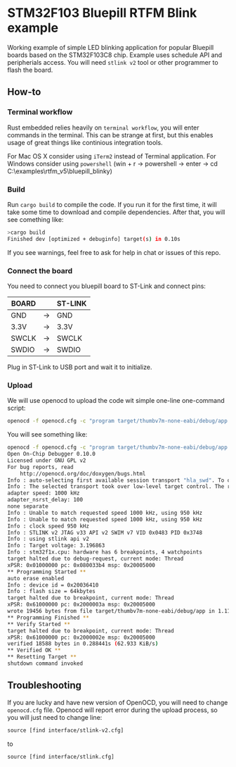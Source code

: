 # STM32F103 Bluepill RTFM Blink example

Working example of simple LED blinking application for popular Bluepill boards based on the STM32F103C8 chip. Example uses schedule API and peripherials access. You will need `stlink v2` tool or other programmer to flash the board.

## How-to

### Terminal workflow

Rust embedded relies heavily on `terminal workflow`, you will enter commands in the terminal. This can be strange at first, but this enables usage of great things like continious integration tools.

For Mac OS X consider using `iTerm2` instead of Terminal application.
For Windows consider using `powershell` (win + r -> powershell -> enter -> cd C:\examples\rtfm_v5\bluepill_blinky)

### Build

Run `cargo build` to compile the code. If you run it for the first time, it will take some time to download and compile dependencies. After that, you will see comething like:

```bash
>cargo build
Finished dev [optimized + debuginfo] target(s) in 0.10s
```

If you see warnings, feel free to ask for help in chat or issues of this repo.

### Connect the board

You need to connect you bluepill board to ST-Link and connect pins:

| BOARD |    | ST-LINK |
|-------|----|---------|
| GND   | -> | GND     |
| 3.3V  | -> | 3.3V    |
| SWCLK | -> | SWCLK   |
| SWDIO | -> | SWDIO   |

Plug in ST-Link to USB port and wait it to initialize.

### Upload

We will use openocd to upload the code wit simple one-line one-command script:

```bash
openocd -f openocd.cfg -c "program target/thumbv7m-none-eabi/debug/app verify reset exit"
```

You will see something like:

```bash
openocd -f openocd.cfg -c "program target/thumbv7m-none-eabi/debug/app verify reset exit"
Open On-Chip Debugger 0.10.0
Licensed under GNU GPL v2
For bug reports, read
	http://openocd.org/doc/doxygen/bugs.html
Info : auto-selecting first available session transport "hla_swd". To override use 'transport select <transport>'.
Info : The selected transport took over low-level target control. The results might differ compared to plain JTAG/SWD
adapter speed: 1000 kHz
adapter_nsrst_delay: 100
none separate
Info : Unable to match requested speed 1000 kHz, using 950 kHz
Info : Unable to match requested speed 1000 kHz, using 950 kHz
Info : clock speed 950 kHz
Info : STLINK v2 JTAG v33 API v2 SWIM v7 VID 0x0483 PID 0x3748
Info : using stlink api v2
Info : Target voltage: 3.196863
Info : stm32f1x.cpu: hardware has 6 breakpoints, 4 watchpoints
target halted due to debug-request, current mode: Thread
xPSR: 0x01000000 pc: 0x080033b4 msp: 0x20005000
** Programming Started **
auto erase enabled
Info : device id = 0x20036410
Info : flash size = 64kbytes
target halted due to breakpoint, current mode: Thread
xPSR: 0x61000000 pc: 0x2000003a msp: 0x20005000
wrote 19456 bytes from file target/thumbv7m-none-eabi/debug/app in 1.118153s (16.992 KiB/s)
** Programming Finished **
** Verify Started **
target halted due to breakpoint, current mode: Thread
xPSR: 0x61000000 pc: 0x2000002e msp: 0x20005000
verified 18588 bytes in 0.288441s (62.933 KiB/s)
** Verified OK **
** Resetting Target **
shutdown command invoked
```

## Troubleshooting

If you are lucky and have new version of OpenOCD, you will need to change `openocd.cfg` file. Openocd will report error during the upload process, so you will just need to change line:

```txt
source [find interface/stlink-v2.cfg]
```

to

```txt
source [find interface/stlink.cfg]
```
